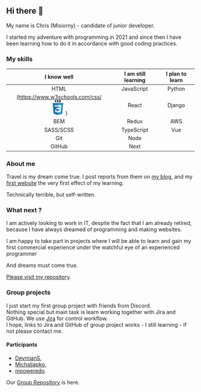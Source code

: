 ## Hi there 👋

My name is Chris (Misiorny)  -  candidate of junior developer. 

I started my adventure with programming in 2021 and since then I have been learning how to do it in accordance with good coding practices.

### My skills

|I know well |I am still learning|I plan to learn|
|:---:|:---:|:---:|
|HTML|JavaScript|Python|
|(https://www.w3schools.com/css/ <img src="https://raw.githubusercontent.com/devicons/devicon/master/icons/css3/css3-original-wordmark.svg" alt="css3" width="40" height="40"/>)|React|Django|
|BEM|Redux|AWS|
|SASS/SCSS|TypeScript|Vue|
|Git|Node||
|GitHub|Next| |


### About me

Travel is my dream come true.
I post reports from them on [my blog](https://www.facebook.com/AfrykaDzikaMisiornego), and my [first website](https://misiorny.github.io/AfrykaDzika/index.html) the very first effect of my learning.

Technically terrible, but self-written.

### What next ?

I am actively looking to work in IT, despite the fact that I am already retired, because I have always dreamed of programming and making websites.

I am happy to take part in projects where I will be able to learn and gain my first commercial experience under the watchful eye of an experienced programmer

And dreams must come true.

[Please visit my repository](https://github.com/Misiorny?tab=repositories).

### Group projects

I just start my first group project with friends from Discord.  
Nothing special but main task is learn working together with Jira and GitHub. 
We use [Jira](https://nwbb.atlassian.net/jira/core/projects/DEVWA/board) for control workflow.  
I hope, links to Jira and GitHub of group project works - I still learning - If not please contact me. 

#### Participants

- [DevmianS](https://github.com/DevmianS),
- [Michaljapko](https://github.com/Michaljapko),
- [mpoweredo](https://github.com/mpoweredo).

Our [Group Repository](https://github.com/Niemowlaki-w-Bordowych-Beretach/Devjobs_web_app) is here. 

